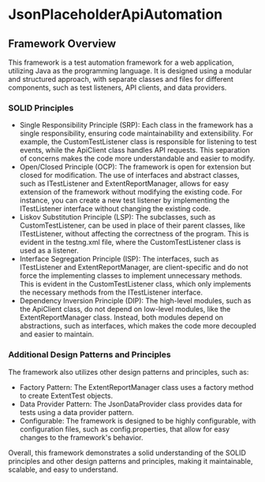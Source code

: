 # JsonPlaceholderApiAutomation
## Framework Overview

This framework is a test automation framework for a web application, utilizing Java as the programming language. It is designed using a modular and structured approach, with separate classes and files for different components, such as test listeners, API clients, and data providers.

### SOLID Principles

* Single Responsibility Principle (SRP): Each class in the framework has a single responsibility, ensuring code maintainability and extensibility. For example, the CustomTestListener class is responsible for listening to test events, while the ApiClient class handles API requests. This separation of concerns makes the code more understandable and easier to modify.
* Open/Closed Principle (OCP): The framework is open for extension but closed for modification. The use of interfaces and abstract classes, such as ITestListener and ExtentReportManager, allows for easy extension of the framework without modifying the existing code. For instance, you can create a new test listener by implementing the ITestListener interface without changing the existing code.
* Liskov Substitution Principle (LSP): The subclasses, such as CustomTestListener, can be used in place of their parent classes, like ITestListener, without affecting the correctness of the program. This is evident in the testng.xml file, where the CustomTestListener class is used as a listener.
* Interface Segregation Principle (ISP): The interfaces, such as ITestListener and ExtentReportManager, are client-specific and do not force the implementing classes to implement unnecessary methods. This is evident in the CustomTestListener class, which only implements the necessary methods from the ITestListener interface.
* Dependency Inversion Principle (DIP): The high-level modules, such as the ApiClient class, do not depend on low-level modules, like the ExtentReportManager class. Instead, both modules depend on abstractions, such as interfaces, which makes the code more decoupled and easier to maintain.

### Additional Design Patterns and Principles

The framework also utilizes other design patterns and principles, such as:

* Factory Pattern: The ExtentReportManager class uses a factory method to create ExtentTest objects.
* Data Provider Pattern: The JsonDataProvider class provides data for tests using a data provider pattern.
* Configurable: The framework is designed to be highly configurable, with configuration files, such as config.properties, that allow for easy changes to the framework's behavior.

Overall, this framework demonstrates a solid understanding of the SOLID principles and other design patterns and principles, making it maintainable, scalable, and easy to understand.






